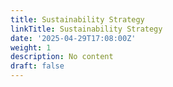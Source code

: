 ```yaml
---
title: Sustainability Strategy
linkTitle: Sustainability Strategy
date: '2025-04-29T17:08:00Z'
weight: 1
description: No content
draft: false
---
```



